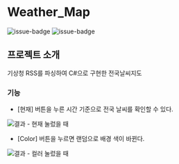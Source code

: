 # Weather_Map
![issue-badge](https://img.shields.io/badge/tools-Visual%20studio-blueviolet) ![issue-badge](https://img.shields.io/badge/Language-C%23-green)

## 프로젝트 소개
기상청 RSS를 파싱하여 C#으로 구현한 전국날씨지도

### 기능

 - [현재] 버튼을 누른 시간 기준으로 전국 날씨를 확인할 수 있다.

![결과 - 현재 눌렀을 때](https://user-images.githubusercontent.com/46207314/119967290-28ee7980-bfe7-11eb-97d0-f6419b3514ac.gif)

 - [Color] 버튼을 누르면 랜덤으로 배경 색이 바뀐다.
 
![결과 - 컬러 눌렀을 때](https://user-images.githubusercontent.com/46207314/119967149-04929d00-bfe7-11eb-97fc-e42fe7ac93af.gif)
